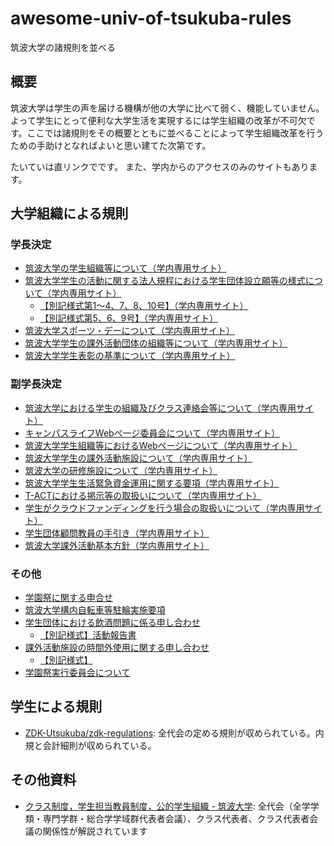 # awesome-univ-of-tsukuba-rules

筑波大学の諸規則を並べる

## 概要

筑波大学は学生の声を届ける機構が他の大学に比べて弱く、機能していません。よって学生にとって便利な大学生活を実現するには学生組織の改革が不可欠です。ここでは諸規則をその概要とともに並べることによって学生組織改革を行うための手助けとなればよいと思い建てた次第です。

たいていは直リンクでです。
また、学内からのアクセスのみのサイトもあります。

## 大学組織による規則

### 学長決定

- [筑波大学の学生組織等について（学内専用サイト）](https://for-students.sec.tsukuba.ac.jp/wp-content/uploads/sites/7/2019/05/4849f777fd16eba8594177eab6c539c8.pdf)
- [筑波大学学生の活動に関する法人規程における学生団体設立願等の様式について（学内専用サイト）](https://for-students.sec.tsukuba.ac.jp/wp-content/uploads/sites/7/2020/03/4970706671f0a036a91723035008a271-1.pdf)
  - [【別記様式第1～4、7、8、10号】（学内専用サイト）](https://for-students.sec.tsukuba.ac.jp/wp-content/uploads/sites/7/2020/03/55fbde535be1e407d18f8c0ea005d52d-1.pdf)
  - [【別記様式第5、6、9号】（学内専用サイト）](https://for-students.sec.tsukuba.ac.jp/wp-content/uploads/sites/7/2020/03/36b58eccd7510635f64ec0bb13b56ccf.pdf)
- [筑波大学スポーツ・デーについて（学内専用サイト）](https://for-students.sec.tsukuba.ac.jp/wp-content/uploads/sites/7/2019/05/5a619230ed9b4ae2ea9203ea372ab93a.pdf)
- [筑波大学学生の課外活動団体の組織等について（学内専用サイト）](https://for-students.sec.tsukuba.ac.jp/wp-content/uploads/sites/7/2019/05/a3a5e6b8fb21bfba01a78605d76f5985.pdf)
- [筑波大学学生表彰の基準について（学内専用サイト）](https://for-students.sec.tsukuba.ac.jp/wp-content/uploads/sites/7/2019/05/0e2cf40533bdcb6a1ff363c3be4c2034.pdf)

### 副学長決定

- [筑波大学における学生の組織及びクラス連絡会等について（学内専用サイト）](https://for-students.sec.tsukuba.ac.jp/wp-content/uploads/sites/7/2019/05/c9607d9ad8afcaeb9857277d6b23199f.pdf)
- [キャンパスライフWebぺ一ジ委員会について（学内専用サイト）](https://for-students.sec.tsukuba.ac.jp/wp-content/uploads/sites/7/2019/05/9231c92dd1f1544b2ae902de3b670c69.pdf)
- [筑波大学学生組織等におけるWebページについて（学内専用サイト）](https://for-students.sec.tsukuba.ac.jp/wp-content/uploads/sites/7/2019/05/b85364d994c0647e55e73feb79962bbf.pdf)
- [筑波大学学生の課外活動施設について（学内専用サイト）](https://for-students.sec.tsukuba.ac.jp/wp-content/uploads/sites/7/2019/05/818c37158f69e0aa6d14fd4f7aeee226.pdf)
- [筑波大学の研修施設について（学内専用サイト）](https://for-students.sec.tsukuba.ac.jp/wp-content/uploads/sites/7/2019/05/adbcd864fd20e6e408bc2024049fcddd.pdf)
- [筑波大学学生生活緊急資金運用に関する要項（学内専用サイト）](https://for-students.sec.tsukuba.ac.jp/wp-content/uploads/sites/7/2020/03/6900738664270a1a4156bd99969fb477.pdf)
- [T-ACTにおける掲示等の取扱いについて（学内専用サイト）](https://for-students.sec.tsukuba.ac.jp/wp-content/uploads/sites/7/2019/05/7e8c12641ba4be304c45d4d2f4a075fa.pdf)
- [学生がクラウドファンディングを行う場合の取扱いについて（学内専用サイト）](https://for-students.sec.tsukuba.ac.jp/wp-content/uploads/sites/7/2020/03/161f9370df019893d891d4cfcaabf7f7.pdf)
- [学生団体顧問教員の手引き（学内専用サイト）](https://for-students.sec.tsukuba.ac.jp/wp-content/uploads/sites/7/2019/05/63a247ac5b37520652e67a597e006051.pdf)
- [筑波大学課外活動基本方針（学内専用サイト）](https://for-students.sec.tsukuba.ac.jp/wp-content/uploads/sites/7/2020/03/f8474298a5088f83bff5f5777f71dde6.pdf)

### その他

- [学園祭に関する申合せ](https://for-students.sec.tsukuba.ac.jp/wp-content/uploads/sites/7/2019/05/512b570f2c4619c1dc3be58ab3c3ee3c.pdf)
- [筑波大学構内自転車等駐輪実施要項](https://for-students.sec.tsukuba.ac.jp/wp-content/uploads/sites/7/2019/05/3ca29d1c064d324f4e4d3572dc4d4a2d.pdf)
- [学生団体における飲酒問題に係る申し合わせ](https://for-students.sec.tsukuba.ac.jp/wp-content/uploads/sites/7/2020/03/db03a03fb4fa0f166f3929ec2471e6f7.pdf)
  - [【別記様式】活動報告書](https://for-students.sec.tsukuba.ac.jp/wp-content/uploads/sites/7/2020/03/4cdc76b41c6b0b346be39faa7d3d0813.pdf)
- [課外活動施設の時間外使用に関する申し合わせ](https://for-students.sec.tsukuba.ac.jp/wp-content/uploads/sites/7/2020/03/7968e485ebec0db35d1404a38058d192.pdf)
  - [【別記様式】](https://for-students.sec.tsukuba.ac.jp/wp-content/uploads/sites/7/2020/03/64f5b890c9622dcb4196f54a59e33654.pdf)
- [学園祭実行委員会について](https://for-students.sec.tsukuba.ac.jp/wp-content/uploads/sites/7/2019/05/bd8fdb22bccfa74cb366d14859a382e5.pdf)

## 学生による規則

- [ZDK-Utsukuba/zdk-regulations](https://github.com/ZDK-UTsukuba/zdk-regulations): 全代会の定める規則が収められている。内規と会計細則が収められている。

## その他資料

- [クラス制度，学生担当教員制度，公的学生組織 - 筑波大学](https://www.tsukuba.ac.jp/campuslife/activity-unions-class/): 全代会（全学学類・専門学群・総合学学域群代表者会議）、クラス代表者、クラス代表者会議の関係性が解説されています
